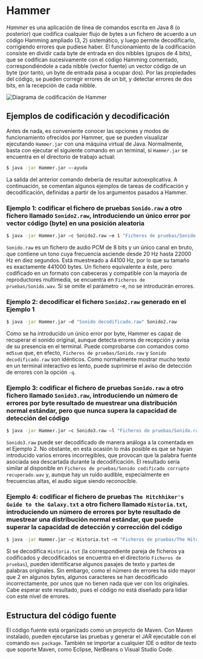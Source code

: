 # Hammer
_Hammer_ es una aplicación de línea de comandos escrita en Java 8 (o posterior) que codifica cualquier flujo de bytes a un fichero de acuerdo a un código Hamming ampliado (3, 2) sistemático, y luego permite decodificarlo, corrigiendo errores que pudiese haber. El funcionamiento de la codificación consiste en dividir cada byte de entrada en dos nibbles (grupos de 4 bits), que se codifican sucesivamente con el código Hamming comentado, correspondiéndole a cada nibble (vector fuente) un vector código de un byte (por tanto, un byte de entrada pasa a ocupar dos). Por las propiedades del código, se pueden corregir errores de un bit, y detectar errores de dos bits, en la recepción de cada nibble.

![Diagrama de codificación de Hammer](https://github.com/aggarcia3/Hammer/raw/master/Diagrama%20codificaci%C3%B3n%20Hammer.svg)

## Ejemplos de codificación y decodificación
Antes de nada, es conveniente conocer las opciones y modos de funcionamiento ofrecidos por Hammer, que se pueden visualizar ejecutando `Hammer.jar` con una máquina virtual de Java. Normalmente, basta con ejecutar el siguiente comando en un terminal, si `Hammer.jar` se encuentra en el directorio de trabajo actual:

```bash
$ java -jar Hammer.jar –-ayuda
```

La salida del anterior comando debería de resultar autoexplicativa. A continuación, se comentan algunos ejemplos de tareas de codificación y decodificación, definidas a partir de los argumentos pasados a Hammer.

### Ejemplo 1: codificar el fichero de pruebas `Sonido.raw` a otro fichero llamado `Sonido2.raw`, introduciendo un único error por vector código (byte) en una posición aleatoria

```bash
$ java -jar Hammer.jar –c Sonido2.raw –e 1 "Ficheros de pruebas/Sonido.raw"
```

`Sonido.raw` es un fichero de audio PCM de 8 bits y un único canal en bruto, que contiene un tono cuya frecuencia asciende desde 20 Hz hasta 22000 Hz en diez segundos. Está muestreado a 44100 Hz, por lo que su tamaño es exactamente 441000 bytes. Un fichero equivalente a éste, pero codificado en un formato con cabeceras y compatible con la mayoría de reproductores multimedia, se encuentra en `Ficheros de pruebas/Sonido.wav`. Si se omite el parámetro -e, no se introducirán errores.

### Ejemplo 2: decodificar el fichero `Sonido2.raw` generado en el Ejemplo 1

```bash
$ java -jar Hammer.jar –d "Sonido decodificado.raw" Sonido2.raw
```

Como se ha introducido un único error por byte, Hammer es capaz de recuperar el sonido original, aunque detecta errores de recepción y avisa de su presencia en el terminal. Puede comprobarse con comandos como `md5sum` que, en efecto, `Ficheros de pruebas/Sonido.raw` y `Sonido decodificado.raw` son idénticos. Como normalmente mostrar mucho texto en un terminal interactivo es lento, puede suprimirse el aviso de detección de errores con la opción `-q`.

### Ejemplo 3: codificar el fichero de pruebas `Sonido.raw` a otro fichero llamado `Sonido3.raw`, introduciendo un número de errores por byte resultado de muestrear una distribución normal estándar, pero que nunca supera la capacidad de detección del código

```bash
$ java -jar Hammer.jar –c Sonido3.raw –l "Ficheros de pruebas/Sonido.raw"
```

`Sonido3.raw` puede ser decodificado de manera análoga a la comentada en el Ejemplo 2. No obstante, en esta ocasión lo más posible es que se hayan introducido varios errores incorregibles, que provocan que la palabra fuente asociada sea descartada durante la decodificación. El resultado sería similar al disponible en `Ficheros de pruebas/Sonido codificado corrupto recuperado.wav` y, aunque hay un ruido audible, especialmente en frecuencias altas, el audio sigue siendo reconocible.

### Ejemplo 4: codificar el fichero de pruebas `The Hitchhiker's Guide to the Galaxy.txt` a otro fichero llamado `Historia.txt`, introduciendo un número de errores por byte resultado de muestrear una distribución normal estándar, que puede superar la capacidad de detección y corrección del código

```bash
$ java -jar Hammer.jar –c Historia.txt –n "Ficheros de pruebas/The Hitchhiker's Guide to the Galaxy.txt"
```

Si se decodifica `Historia.txt` (la correspondiente pareja de ficheros ya codificados y decodificados se encuentra en el directorio `Ficheros de pruebas`), pueden identificarse algunos pasajes de texto y partes de palabras originales. Sin embargo, como el número de errores ha sido mayor que 2 en algunos bytes, algunos caracteres se han decodificado incorrectamente, por unos que no tienen nada que ver con los originales. Cabe esperar este resultado, pues el código no está diseñado para lidiar con este nivel de errores.

## Estructura del código fuente

El código fuente está organizado como un proyecto de Maven. Con Maven instalado, pueden ejecutarse las pruebas y generar el JAR ejecutable con el comando `mvn package`. También se importar a cualquier IDE o editor de texto que soporte Maven, como Eclipse, NetBeans o Visual Studio Code.
